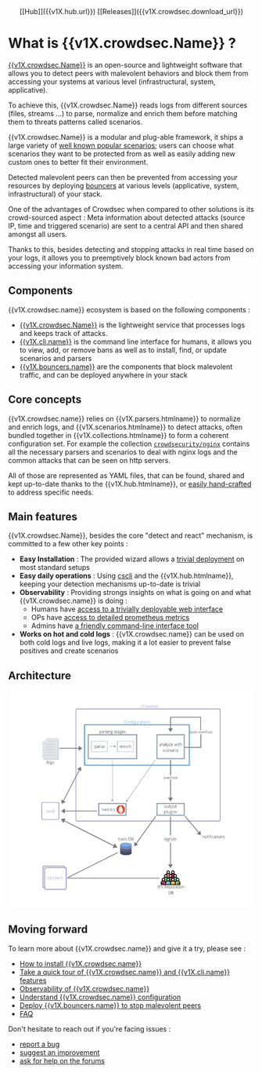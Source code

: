 <center>[[Hub]]({{v1X.hub.url}}) [[Releases]]({{v1X.crowdsec.download_url}})</center>

# What is {{v1X.crowdsec.Name}} ?

[{{v1X.crowdsec.Name}}]({{v1X.crowdsec.url}}) is an open-source and lightweight software that allows you to detect peers with malevolent behaviors and block them from accessing your systems at various level (infrastructural, system, applicative).

To achieve this, {{v1X.crowdsec.Name}} reads logs from different sources (files, streams ...) to parse, normalize and enrich them before matching them to threats patterns called scenarios. 

{{v1X.crowdsec.Name}} is a modular and plug-able framework, it ships a large variety of [well known popular scenarios](https://hub.crowdsec.net/browse/#configurations); users can choose what scenarios they want to be protected from as well as easily adding new custom ones to better fit their environment.

Detected malevolent peers can then be prevented from accessing your resources by deploying [bouncers]({{v1X.hub.plugins_url}}) at various levels (applicative, system, infrastructural) of your stack.

One of the advantages of Crowdsec when compared to other solutions is its crowd-sourced aspect : Meta information about detected attacks (source IP, time and triggered scenario) are sent to a central API and then shared amongst all users.

Thanks to this, besides detecting and stopping attacks in real time based on your logs, it allows you to preemptively block known bad actors from accessing your information system.


## Components

{{v1X.crowdsec.name}} ecosystem is based on the following components :

 - [{{v1X.crowdsec.Name}}]({{v1X.crowdsec.url}}) is the lightweight service that processes logs and keeps track of attacks.
 - [{{v1X.cli.name}}]({{v1X.cli.main_doc}}) is the command line interface for humans, it allows you to view, add, or remove bans as well as to install, find, or update scenarios and parsers
 - [{{v1X.bouncers.name}}]({{v1X.hub.plugins_url}}) are the components that block malevolent traffic, and can be deployed anywhere in your stack

## Core concepts

{{v1X.crowdsec.name}} relies on {{v1X.parsers.htmlname}} to normalize and enrich logs, and {{v1X.scenarios.htmlname}} to detect attacks, often bundled together in {{v1X.collections.htmlname}} to form a coherent configuration set. For example the collection [`crowdsecurity/nginx`](https://hub.crowdsec.net/author/crowdsecurity/collections/nginx) contains all the necessary parsers and scenarios to deal with nginx logs and the common attacks that can be seen on http servers.

All of those are represented as YAML files, that can be found, shared and kept up-to-date thanks to the {{v1X.hub.htmlname}}, or [easily hand-crafted](/Crowdsec/v1/write_configurations/scenarios/) to address specific needs.


## Main features

{{v1X.crowdsec.Name}}, besides the core "detect and react" mechanism,  is committed to a few other key points :

 - **Easy Installation** : The provided wizard allows a [trivial deployment](/Crowdsec/v1/getting_started/installation/#using-the-interactive-wizard) on most standard setups
 - **Easy daily operations** : Using [cscli](/Crowdsec/v1/cscli/cscli_upgrade/) and the {{v1X.hub.htmlname}}, keeping your detection mechanisms up-to-date is trivial
 - **Observability** : Providing strongs insights on what is going on and what {{v1X.crowdsec.name}} is doing :
    - Humans have [access to a trivially deployable web interface](/Crowdsec/v1/observability/dashboard/)
    - OPs have [access to detailed prometheus metrics](/Crowdsec/v1/observability/prometheus/)
    - Admins have [a friendly command-line interface tool](/Crowdsec/v1/observability/command_line/) 
 - **Works on hot and cold logs** : {{v1X.crowdsec.name}} can be used on both cold logs and live logs, making it a lot easier to prevent false positives and create scenarios

## Architecture

![Architecture](assets/images/crowdsec_architecture.png)


## Moving forward

To learn more about {{v1X.crowdsec.name}} and give it a try, please see :

 - [How to install {{v1X.crowdsec.name}}](/Crowdsec/v1/getting_started/installation/)
 - [Take a quick tour of {{v1X.crowdsec.name}} and {{v1X.cli.name}} features](/Crowdsec/v1/getting_started/crowdsec-tour/)
 - [Observability of {{v1X.crowdsec.name}}](/Crowdsec/v1/observability/overview/)
 - [Understand {{v1X.crowdsec.name}} configuration](/Crowdsec/v1/getting_started/concepts/)
 - [Deploy {{v1X.bouncers.name}} to stop malevolent peers](/Crowdsec/v1/bouncers/)
 - [FAQ](getting_started/FAQ/)

Don't hesitate to reach out if you're facing issues :

 - [report a bug](https://github.com/crowdsecurity/crowdsec/issues/new?assignees=&labels=bug&template=bug_report.md&title=Bug%2F)
 - [suggest an improvement](https://github.com/crowdsecurity/crowdsec/issues/new?assignees=&labels=enhancement&template=feature_request.md&title=Improvment%2F)
 - [ask for help on the forums](https://discourse.crowdsec.net)

